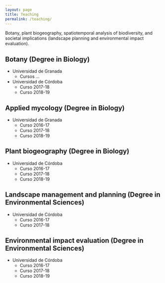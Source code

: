 ```yaml
---
layout: page
title: Teaching
permalink: /teaching/
---
```


Botany, plant biogeography, spatiotemporal analysis of biodiversity, and societal implications (landscape planning and environmental impact evaluation).


<h2>Botany (Degree in Biology)</h2>
<ul>
	<li>Universidad de Granada
<ul>
	<li>Cursos ...</li>
</ul>
</li>
	<li>Universidad de Córdoba
<ul>
	<li>Curso 2017-18</li>
	<li>Curso 2018-19</li>
</ul>
</li>
</ul>
<h2>Applied mycology (Degree in Biology)</h2>
<ul>
	<li>Universidad de Granada
<ul>
	<li>Curso 2016-17</li>
	<li>Curso 2017-18</li>
	<li>Curso 2018-19</li>
</ul>
</li>
</ul>
<h2>Plant biogeography (Degree in Biology)</h2>
<ul>
	<li>Universidad de Córdoba
<ul>
	<li>Curso 2016-17</li>
	<li>Curso 2017-18</li>
	<li>Curso 2018-19</li>
</ul>
</li>
</ul>
<h2>Landscape management and planning (Degree in Environmental Sciences)</h2>
<ul>
	<li>Universidad de Córdoba
<ul>
	<li>Curso 2016-17</li>
	<li>Curso 2017-18</li>
</ul>
</li>
</ul>
<h2>Environmental impact evaluation (Degree in Environmental Sciences)</h2>
<ul>
	<li>Universidad de Córdoba
<ul>
	<li>Curso 2016-17</li>
	<li>Curso 2017-18</li>
	<li>Curso 2018-19</li>
</ul>
</li>
</ul>
